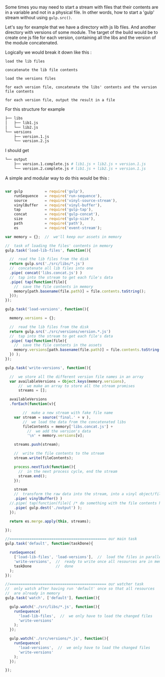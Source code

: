 
Some times you may need to start a stream with files that their contents are in a variable and not in a physical file. In other words, how to start a 'gulp' stream without using `gulp.src()`.

Let's say for example that we have a directory with js lib files. And another directory with versions of some module.
The target of the build would be to create one js file for each version, containing all the libs and the version of the module concatenated.

Logically we would break it down like this :

`load the lib files`

`concatenate the lib file contents`

`load the versions files`

`for each version file, concatenate the libs' contents and the version file contents`

`for each version file, output the result in a file`

For this structure for example
```bash
├── libs
│   ├── lib1.js
│   └── lib2.js
└── versions
    ├── version.1.js
    └── version.2.js
```

I should get

```bash
└── output
    ├── version.1.complete.js # lib1.js + lib2.js + version.1.js
    └── version.2.complete.js # lib1.js + lib2.js + version.1.js
```



A simple and modular way to do this would be this :

```javascript

var gulp          = require('gulp'),
    runSequence   = require('run-sequence'),
    source        = require('vinyl-source-stream'),
    vinylBuffer   = require('vinyl-buffer'),
    tap           = require('gulp-tap'),
    concat        = require('gulp-concat'),
    size          = require('gulp-size'),
    path          = require('path'),
    es            = require('event-stream');

var memory = {};  //  we'll keep our assets in memory

//  task of loading the files' contents in memory
gulp.task('load-lib-files', function(){

  //  read the lib files from the disk
  return gulp.src('./src/libs/*.js')
  //  concatenate all lib files into one
  .pipe( concat('libs.concat.js') )
  //  tap into the stream to get each file's data
  .pipe( tap(function(file){
    //  save the file contents in memory
    memory[path.basename(file.path)] = file.contents.toString();
  }));
});

gulp.task('load-versions', function(){

  memory.versions = {};

  //  read the lib files from the disk
  return gulp.src('./src/versions/version.*.js')
  //  tap into the stream to get each file's data
  .pipe( tap(function(file){
    //  save the file contents in the assets
    memory.versions[path.basename(file.path)] = file.contents.toString();
  }) );
});

gulp.task('write-versions', function(){

  //  we store all the different version file names in an array
  var availableVersions = Object.keys(memory.versions),
      //  we make an array to store all the stream promises
      streams = [];

  availableVersions
  .forEach(function(v){

        //  make a new stream with fake file name
    var stream = source('final.' + v ),
        //  we load the data from the concatenated libs
        fileContents = memory['libs.concat.js'] +
          //  we add the version's data
          '\n' + memory.versions[v];

    streams.push(stream);

    //  write the file contents to the stream
    stream.write(fileContents);

    process.nextTick(function(){
      //  in the next process cycle, end the stream
      stream.end();
    });

    stream
    //  transform the raw data into the stream, into a vinyl object/file
    .pipe( vinylBuffer() )
  //.pipe( tap(function(file){ /* do something with the file contents here */ }) )
    .pipe( gulp.dest('./output') );
  });

  return es.merge.apply(this, streams);

});

//============================================ our main task
gulp.task('default', function(taskDone){

  runSequence(
    ['load-lib-files', 'load-versions'],  //  load the files in parallel
    'write-versions',  //  ready to write once all resources are in memory
    taskDone           //  done
  );
});

//============================================ our watcher task
//  only watch after having run 'default' once so that all resources
//  are already in memory
gulp.task('watch', ['default'], function(){

  gulp.watch('./src/libs/*.js', function(){
    runSequence(
      'load-lib-files',  //  we only have to load the changed files
      'write-versions'
    );
  });

  gulp.watch('./src/versions/*.js', function(){
    runSequence(
      'load-versions',  //  we only have to load the changed files
      'write-versions'
    );
  });

});


```
